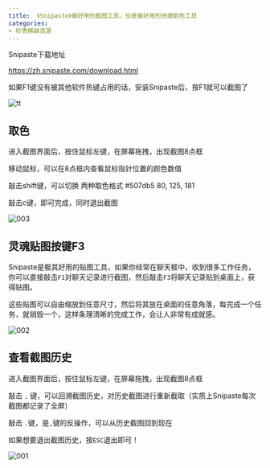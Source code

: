 ```yaml
---
title:  《Snipaste》最好用的截图工具，也是最好用的快捷取色工具
categories:
- 珍贵稀缺资源
---
```




Snipaste下载地址 

https://zh.snipaste.com/download.html

如果F1键没有被其他软件热键占用的话，安装Snipaste后，按F1就可以截图了

![tt](https://v2fy.com/asset/0i/jikemiji/jikemiji-md/2020-12-17-snipaste.assets/tt.jpg)


## 取色

进入截图界面后，按住鼠标左键，在屏幕拖拽，出现截图8点框

移动鼠标，可以在8点框内查看鼠标指针位置的颜色数值

敲击shift键，可以切换 两种取色格式  #507db5    80, 125, 181

敲击c键，即可完成，同时退出截图



![003](https://v2fy.com/asset/0i/jikemiji/jikemiji-md/2020-12-17-snipaste.assets/003.jpg)

## 灵魂贴图按键F3



Snipaste是极其好用的贴图工具，如果你经常在聊天框中，收到很多工作任务，你可以直接敲击`F1`对聊天记录进行截图，然后敲击`F3`将聊天记录贴到桌面上，获得贴图。

这些贴图可以自由缩放到任意尺寸，然后将其放在桌面的任意角落，每完成一个任务，就销毁一个，这样条理清晰的完成工作，会让人非常有成就感。

![002](https://v2fy.com/asset/0i/jikemiji/jikemiji-md/2020-12-17-snipaste.assets/002.jpg)

## 查看截图历史

进入截图界面后，按住鼠标左键，在屏幕拖拽，出现截图8点框


敲击 `,` 键，可以回溯截图历史，对历史截图进行重新截取（实质上Snipaste每次截图都记录了全屏）


敲击 `.`键，是`,`键的反操作，可以从历史截图回到现在

如果想要退出截图历史，按`ESC`退出即可！

![001](https://v2fy.com/asset/0i/jikemiji/jikemiji-md/2020-12-17-snipaste.assets/001.jpg)


